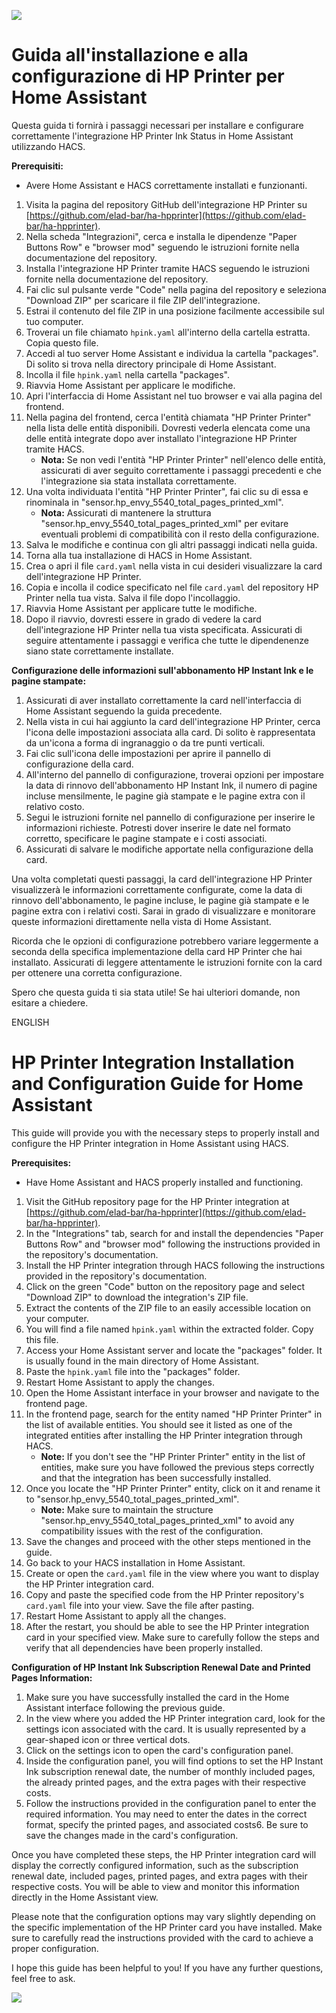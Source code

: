 <a href="https://www.buymeacoffee.com/divil17F"><img src="https://img.buymeacoffee.com/button-api/?text=Buy me a coffee&emoji=&slug=divil17F&button_colour=FFDD00&font_colour=000000&font_family=Cookie&outline_colour=000000&coffee_colour=ffffff" /></a>

# Guida all'installazione e alla configurazione di HP Printer per Home Assistant

Questa guida ti fornirà i passaggi necessari per installare e configurare correttamente l'integrazione HP Printer Ink Status in Home Assistant utilizzando HACS.

**Prerequisiti:**
- Avere Home Assistant e HACS correttamente installati e funzionanti.

1. Visita la pagina del repository GitHub dell'integrazione HP Printer su [https://github.com/elad-bar/ha-hpprinter](https://github.com/elad-bar/ha-hpprinter).
2. Nella scheda "Integrazioni", cerca e installa le dipendenze "Paper Buttons Row" e "browser mod" seguendo le istruzioni fornite nella documentazione del repository.
3. Installa l'integrazione HP Printer tramite HACS seguendo le istruzioni fornite nella documentazione del repository.
4. Fai clic sul pulsante verde "Code" nella pagina del repository e seleziona "Download ZIP" per scaricare il file ZIP dell'integrazione.
5. Estrai il contenuto del file ZIP in una posizione facilmente accessibile sul tuo computer.
6. Troverai un file chiamato `hpink.yaml` all'interno della cartella estratta. Copia questo file.
7. Accedi al tuo server Home Assistant e individua la cartella "packages". Di solito si trova nella directory principale di Home Assistant.
8. Incolla il file `hpink.yaml` nella cartella "packages".
9. Riavvia Home Assistant per applicare le modifiche.
10. Apri l'interfaccia di Home Assistant nel tuo browser e vai alla pagina del frontend.
11. Nella pagina del frontend, cerca l'entità chiamata "HP Printer Printer" nella lista delle entità disponibili. Dovresti vederla elencata come una delle entità integrate dopo aver installato l'integrazione HP Printer tramite HACS.
    - **Nota:** Se non vedi l'entità "HP Printer Printer" nell'elenco delle entità, assicurati di aver seguito correttamente i passaggi precedenti e che l'integrazione sia stata installata correttamente.
12. Una volta individuata l'entità "HP Printer Printer", fai clic su di essa e rinominala in "sensor.hp_envy_5540_total_pages_printed_xml".
    - **Nota:** Assicurati di mantenere la struttura "sensor.hp_envy_5540_total_pages_printed_xml" per evitare eventuali problemi di compatibilità con il resto della configurazione.
13. Salva le modifiche e continua con gli altri passaggi indicati nella guida.
14. Torna alla tua installazione di HACS in Home Assistant.
15. Crea o apri il file `card.yaml` nella vista in cui desideri visualizzare la card dell'integrazione HP Printer.
16. Copia e incolla il codice specificato nel file `card.yaml` del repository HP Printer nella tua vista. Salva il file dopo l'incollaggio.
17. Riavvia Home Assistant per applicare tutte le modifiche.
18. Dopo il riavvio, dovresti essere in grado di vedere la card dell'integrazione HP Printer nella tua vista specificata. Assicurati di seguire attentamente i passaggi e verifica che tutte le dipendenenze siano state correttamente installate.

**Configurazione delle informazioni sull'abbonamento HP Instant Ink e le pagine stampate:**

1. Assicurati di aver installato correttamente la card nell'interfaccia di Home Assistant seguendo la guida precedente.
2. Nella vista in cui hai aggiunto la card dell'integrazione HP Printer, cerca l'icona delle impostazioni associata alla card. Di solito è rappresentata da un'icona a forma di ingranaggio o da tre punti verticali.
3. Fai clic sull'icona delle impostazioni per aprire il pannello di configurazione della card.
4. All'interno del pannello di configurazione, troverai opzioni per impostare la data di rinnovo dell'abbonamento HP Instant Ink, il numero di pagine incluse mensilmente, le pagine già stampate e le pagine extra con il relativo costo.
5. Segui le istruzioni fornite nel pannello di configurazione per inserire le informazioni richieste. Potresti dover inserire le date nel formato corretto, specificare le pagine stampate e i costi associati.
6. Assicurati di salvare le modifiche apportate nella configurazione della card.

Una volta completati questi passaggi, la card dell'integrazione HP Printer visualizzerà le informazioni correttamente configurate, come la data di rinnovo dell'abbonamento, le pagine incluse, le pagine già stampate e le pagine extra con i relativi costi. Sarai in grado di visualizzare e monitorare queste informazioni direttamente nella vista di Home Assistant.

Ricorda che le opzioni di configurazione potrebbero variare leggermente a seconda della specifica implementazione della card HP Printer che hai installato. Assicurati di leggere attentamente le istruzioni fornite con la card per ottenere una corretta configurazione.

Spero che questa guida ti sia stata utile! Se hai ulteriori domande, non esitare a chiedere.


ENGLISH


# HP Printer Integration Installation and Configuration Guide for Home Assistant

This guide will provide you with the necessary steps to properly install and configure the HP Printer integration in Home Assistant using HACS.

**Prerequisites:**
- Have Home Assistant and HACS properly installed and functioning.

1. Visit the GitHub repository page for the HP Printer integration at [https://github.com/elad-bar/ha-hpprinter](https://github.com/elad-bar/ha-hpprinter).
2. In the "Integrations" tab, search for and install the dependencies "Paper Buttons Row" and "browser mod" following the instructions provided in the repository's documentation.
3. Install the HP Printer integration through HACS following the instructions provided in the repository's documentation.
4. Click on the green "Code" button on the repository page and select "Download ZIP" to download the integration's ZIP file.
5. Extract the contents of the ZIP file to an easily accessible location on your computer.
6. You will find a file named `hpink.yaml` within the extracted folder. Copy this file.
7. Access your Home Assistant server and locate the "packages" folder. It is usually found in the main directory of Home Assistant.
8. Paste the `hpink.yaml` file into the "packages" folder.
9. Restart Home Assistant to apply the changes.
10. Open the Home Assistant interface in your browser and navigate to the frontend page.
11. In the frontend page, search for the entity named "HP Printer Printer" in the list of available entities. You should see it listed as one of the integrated entities after installing the HP Printer integration through HACS.
    - **Note:** If you don't see the "HP Printer Printer" entity in the list of entities, make sure you have followed the previous steps correctly and that the integration has been successfully installed.
12. Once you locate the "HP Printer Printer" entity, click on it and rename it to "sensor.hp_envy_5540_total_pages_printed_xml".
    - **Note:** Make sure to maintain the structure "sensor.hp_envy_5540_total_pages_printed_xml" to avoid any compatibility issues with the rest of the configuration.
13. Save the changes and proceed with the other steps mentioned in the guide.
14. Go back to your HACS installation in Home Assistant.
15. Create or open the `card.yaml` file in the view where you want to display the HP Printer integration card.
16. Copy and paste the specified code from the HP Printer repository's `card.yaml` file into your view. Save the file after pasting.
17. Restart Home Assistant to apply all the changes.
18. After the restart, you should be able to see the HP Printer integration card in your specified view. Make sure to carefully follow the steps and verify that all dependencies have been properly installed.

**Configuration of HP Instant Ink Subscription Renewal Date and Printed Pages Information:**

1. Make sure you have successfully installed the card in the Home Assistant interface following the previous guide.
2. In the view where you added the HP Printer integration card, look for the settings icon associated with the card. It is usually represented by a gear-shaped icon or three vertical dots.
3. Click on the settings icon to open the card's configuration panel.
4. Inside the configuration panel, you will find options to set the HP Instant Ink subscription renewal date, the number of monthly included pages, the already printed pages, and the extra pages with their respective costs.
5. Follow the instructions provided in the configuration panel to enter the required information. You may need to enter the dates in the correct format, specify the printed pages, and associated costs6. Be sure to save the changes made in the card's configuration.

Once you have completed these steps, the HP Printer integration card will display the correctly configured information, such as the subscription renewal date, included pages, printed pages, and extra pages with their respective costs. You will be able to view and monitor this information directly in the Home Assistant view.

Please note that the configuration options may vary slightly depending on the specific implementation of the HP Printer card you have installed. Make sure to carefully read the instructions provided with the card to achieve a proper configuration.

I hope this guide has been helpful to you! If you have any further questions, feel free to ask.

<a href="https://www.buymeacoffee.com/divil17F"><img src="https://img.buymeacoffee.com/button-api/?text=Buy me a coffee&emoji=&slug=divil17F&button_colour=FFDD00&font_colour=000000&font_family=Cookie&outline_colour=000000&coffee_colour=ffffff" /></a>


